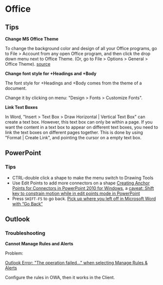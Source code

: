 # Office

## Tips


**Change MS Office Theme**

To change the background color and design of all your Office programs, go to File > Account from any open Office program, and then click the drop down menu next to Office Theme. (Or, go to File > Options > General > Office Theme). [source](https://support.office.com/en-us/article/change-the-look-and-feel-of-office-for-windows-with-office-themes-63e65e1c-08d4-4dea-820e-335f54672310)

**Change font style for +Headings and +Body**

The font style for +Headings and +Body comes from the theme of a document.

Change it by clicking on menu: "Design > Fonts > Customize Fonts".

**Link Text Boxes**

In Word, "Insert > Text Box > Draw Horizontal | Vertical Text Box" can create a text box. However, this text box can only be within a page. If you want the content in a text box to appear on different text boxes, you need to link the text boxes on different pages together. This is done by using "Format | Create Link", and pointing the cursor on a empty text box.

## PowerPoint

### Tips

* CTRL-double click a shape to make the menu switch to Drawing Tools
* Use Edit Points to add more connectors on a shape [Creating Anchor Points for Connectors in PowerPoint 2010 for Windows](https://www.indezine.com/products/powerpoint/learn/shapes/creating-connector-anchorpoints-ppt2010.html), a [caveat: Shift key to constrain motion while in edit points mode in PowerPoint](https://answers.microsoft.com/en-us/msoffice/forum/all/shift-key-to-constrain-motion-while-in-edit-points/c3fe3635-acf6-46a7-b668-70d4c3d643b9)
* Press `SHIFT-F5` to go back. [Pick up where you left off in Microsoft Word with “Go Back”](https://legalofficeguru.com/pick-up-where-you-left-off-in-microsoft-word-with-go-back/)

## Outlook

### Troubleshooting

**Cannot Manage Rules and Alerts**

Problem:

[Outlook Error: "The operation failed..." when selecting Manage Rules & Alerts](https://support.office.com/en-us/article/outlook-error-the-operation-failed-when-selecting-manage-rules-alerts-64b6ff77-98c2-4564-9cbf-25bd8e17fb8b)

Configure the rules in OWA, then it works in the Client.

